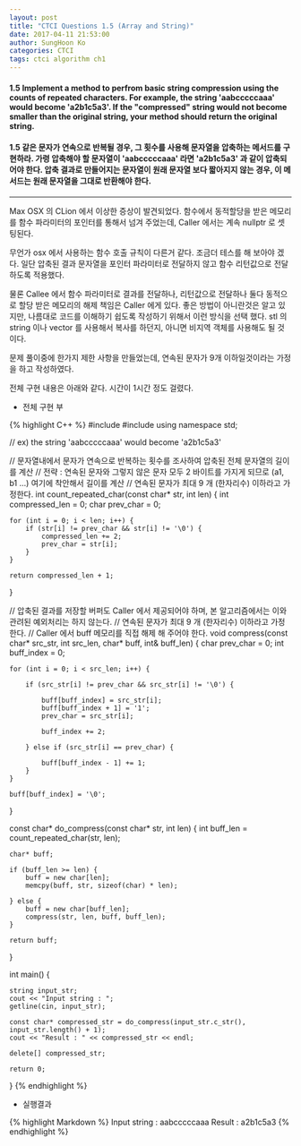 ```yaml
---
layout: post
title: "CTCI Questions 1.5 (Array and String)"
date: 2017-04-11 21:53:00
author: SungHoon Ko
categories: CTCI
tags: ctci algorithm ch1
---
```


#### 1.5 Implement a method to perfrom basic string compression using the counts of repeated characters. For example, the string 'aabcccccaaa' would become 'a2b1c5a3'. If the "compressed" string would not become smaller than the original string, your method should return the original string.

#### 1.5 같은 문자가 연속으로 반복될 경우, 그 횟수를 사용해 문자열을 압축하는 메서드를 구현하라. 가령 압축해야 할 문자열이 'aabcccccaaa' 라면 'a2b1c5a3' 과 같이 압축되어야 한다. 압축 결과로 만들어지는 문자열이 원래 문자열 보다 짧아지지 않는 경우, 이 메서드는 원래 문자열을 그대로 반환해야 한다.

---

Max OSX 의 CLion 에서 이상한 증상이 발견되었다.
함수에서 동적할당을 받은 메모리를 함수 파라미터의 포인터를 통해서 넘겨 주었는데,
Caller 에서는 계속 nullptr 로 셋팅된다.

무언가 osx 에서 사용하는 함수 호출 규칙이 다른거 같다. 조금더 테스를 해 보아야 겠다.
일단 압축된 결과 문자열을 포인터 파라미터로 전달하지 않고 함수 리턴값으로 전달 하도록 적용했다.

물론 Callee 에서 함수 파라미터로 결과를 전달하나, 리턴값으로 전달하나 둘다 동적으로 할당 받은 메모리의 해제 책임은 Caller 에게 있다. 좋은 방법이 아니란것은 알고 있지만, 나름대로 코드를 이해하기 쉽도록 작성하기 위해서 이런 방식을 선택 했다. stl 의 string 이나 vector 를 사용해서 복사를 하던지, 아니면 비지역 객체를 사용해도 될 것이다.

문제 풀이중에 한가지 제한 사항을 만들었는데, 연속된 문자가 9개 이하일것이라는 가정을 하고 작성하였다.

전체 구현 내용은 아래와 같다.
시간이 1시간 정도 걸렸다.

* 전체 구현 부

{% highlight C++ %}
#include <iostream>
#include <string>
using namespace std;

// ex) the string 'aabcccccaaa' would become 'a2b1c5a3'

// 문자열내에서 문자가 연속으로 반복하는 횟수를 조사하여 압축된 전체 문자열의 길이를 계산
// 전략 : 연속된 문자와 그렇지 않은 문자 모두 2 바이트를 가지게 되므로 (a1, b1 ...) 여기에 착안해서 길이를 계산
// 연속된 문자가 최대 9 개 (한자리수) 이하라고 가정한다.
int count_repeated_char(const char* str, int len)
{
    int compressed_len = 0;
    char prev_char = 0;

    for (int i = 0; i < len; i++) {
        if (str[i] != prev_char && str[i] != '\0') {
            compressed_len += 2;
            prev_char = str[i];
        }
    }

    return compressed_len + 1;
}

// 압축된 결과를 저장할 버퍼도 Caller 에서 제공되어야 하며, 본 알고리즘에서는 이와 관려된 예외처리는 하지 않는다.
// 연속된 문자가 최대 9 개 (한자리수) 이하라고 가정한다.
// Caller 에서 buff 메모리를 직접 해제 해 주어야 한다.
void compress(const char* src_str, int src_len, char* buff, int& buff_len)
{
    char prev_char = 0;
    int buff_index = 0;

    for (int i = 0; i < src_len; i++) {

        if (src_str[i] != prev_char && src_str[i] != '\0') {

            buff[buff_index] = src_str[i];
            buff[buff_index + 1] = '1';
            prev_char = src_str[i];

            buff_index += 2;

        } else if (src_str[i] == prev_char) {

            buff[buff_index - 1] += 1;
        }
    }

    buff[buff_index] = '\0';
}

const char* do_compress(const char* str, int len)
{
    int buff_len = count_repeated_char(str, len);

    char* buff;

    if (buff_len >= len) {
        buff = new char[len];
        memcpy(buff, str, sizeof(char) * len);

    } else {
        buff = new char[buff_len];
        compress(str, len, buff, buff_len);
    }

    return buff;
}

int main() {

    string input_str;
    cout << "Input string : ";
    getline(cin, input_str);

    const char* compressed_str = do_compress(input_str.c_str(), input_str.length() + 1);
    cout << "Result : " << compressed_str << endl;

    delete[] compressed_str;

    return 0;
}
{% endhighlight %}

* 실행결과

{% highlight Markdown %}
Input string : aabcccccaaa
Result : a2b1c5a3
{% endhighlight %}
